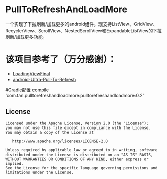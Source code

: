 # PullToRefreshAndLoadMore



一个实现了下拉刷新/加载更多的android组件。现支持ListView、GridView、RecyclerView、ScrollView、NestedScrollView和ExpandableListView的下拉刷新/加载更多功能。

# 该项目参考了（万分感谢）：

* [LoadingViewFinal](https://github.com/pengjianbo/LoadingViewFinal) 
* [android-Ultra-Pull-To-Refresh](https://github.com/liaohuqiu/android-Ultra-Pull-To-Refresh)


#Gradle配置
    compile 'com.tan.pulltorefreshandloadmore:pulltorefreshandloadmore:0.2'
    
License
-------

    Licensed under the Apache License, Version 2.0 (the "License");
    you may not use this file except in compliance with the License.
    You may obtain a copy of the License at

       http://www.apache.org/licenses/LICENSE-2.0

    Unless required by applicable law or agreed to in writing, software
    distributed under the License is distributed on an "AS IS" BASIS,
    WITHOUT WARRANTIES OR CONDITIONS OF ANY KIND, either express or implied.
    See the License for the specific language governing permissions and
    limitations under the License.
